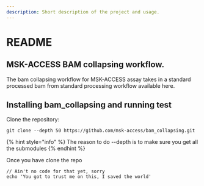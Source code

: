 ```yaml
---
description: Short description of the project and usage.
---
```


# README

## MSK-ACCESS BAM collapsing workflow.

The bam collapsing workflow for MSK-ACCESS assay takes in a standard processed bam from standard processing workflow available here. 



## Installing bam\_collapsing and running test 

Clone the repository:

```
git clone --depth 50 https://github.com/msk-access/bam_collapsing.git
```

{% hint style="info" %}
 The reason to do --depth is to make sure you get all the submodules
{% endhint %}

Once you have clone the repo

```
// Ain't no code for that yet, sorry
echo 'You got to trust me on this, I saved the world'
```



